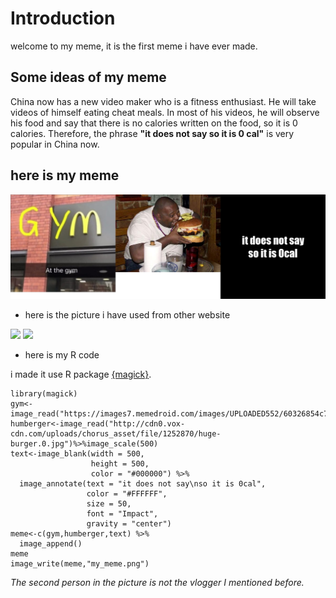 # Introduction

welcome to my meme, it is the first meme i have ever made.

## Some ideas of my meme

China now has a new video maker who is a fitness enthusiast. 
He will take videos of himself eating cheat meals. 
In most of his videos, he will observe his food and say that there is no calories written on the food, so it is 0 calories. 
Therefore, the phrase **"it does not say so it is 0 cal"** is very popular in China now.

## here is my meme

![](my_meme.png)

* here is the picture i have used from other website

![](https://images7.memedroid.com/images/UPLOADED552/60326854c7f05.jpeg)
![](http://cdn0.vox-cdn.com/uploads/chorus_asset/file/1252870/huge-burger.0.jpg)

* here is my R code

i made it use R package [{magick}](https://cran.r-project.org/web/packages/magick/vignettes/intro.html).

```
library(magick)
gym<- image_read("https://images7.memedroid.com/images/UPLOADED552/60326854c7f05.jpeg")%>%image_scale(500)
humberger<-image_read("http://cdn0.vox-cdn.com/uploads/chorus_asset/file/1252870/huge-burger.0.jpg")%>%image_scale(500)
text<-image_blank(width = 500, 
                  height = 500, 
                  color = "#000000") %>%
  image_annotate(text = "it does not say\nso it is 0cal",
                 color = "#FFFFFF",
                 size = 50,
                 font = "Impact",
                 gravity = "center")
meme<-c(gym,humberger,text) %>%
  image_append()
meme
image_write(meme,"my_meme.png")
```

_The second person in the picture is not the vlogger I mentioned before._
